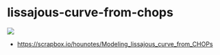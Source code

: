 # lissajous-curve-from-chops
![](https://i.gyazo.com/10dee2b69a0980b3c9f5c8c06744be85.gif)

- https://scrapbox.io/hounotes/Modeling_lissajous_curve_from_CHOPs